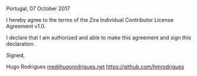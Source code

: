 Portugal, 07 October 2017

I hereby agree to the terms of the Zira Individual Contributor License
Agreement v1.0.

I declare that I am authorized and able to make this agreement and sign this
declaration.

Signed,

Hugo Rodrigues me@hugorodrigues.net https://github.com/hmrodrigues
